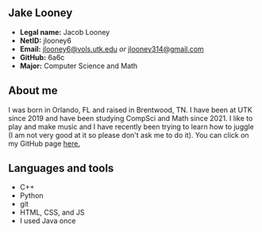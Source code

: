 ## Jake Looney
 * __Legal name:__ Jacob Looney
 * __NetID:__ jlooney6
 * __Email:__ jlooney6@vols.utk.edu _or_ jlooney314@gmail.com
 * __GitHub:__ 6a6c
 * __Major:__ Computer Science and Math

## About me
I was born in Orlando, FL and raised in Brentwood, TN. I have been at UTK since 2019 and have been studying CompSci and Math since 2021. 
I like to play and make music and I have recently been trying to learn how to juggle (I am not very good at it so please don't ask me to do it).
You can click on my GitHub page [here.](https://github.com/6a6c)

## Languages and tools
* C++
* Python
* git
* HTML, CSS, and JS
* I used Java once 
